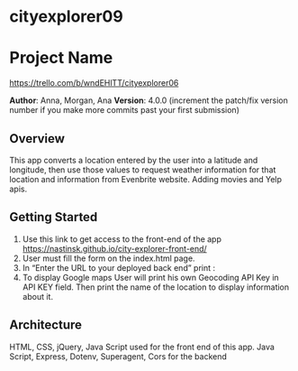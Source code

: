 # cityexplorer09
# Project Name

https://trello.com/b/wndEHlTT/cityexplorer06

**Author**: Anna, Morgan, Ana
**Version**: 4.0.0 (increment the patch/fix version number if you make more commits past your first submission)

## Overview
This app converts a location entered by the user into a latitude and longitude, then use those values to request weather information for that location and information from Evenbrite website. Adding movies and Yelp apis.

## Getting Started
1. Use this link to get access to the front-end of the app https://nastinsk.github.io/city-explorer-front-end/
2. User must fill the form on the index.html page.
3. In “Enter the URL to your deployed back end” print : 
4. To display Google maps User will print his own Geocoding API Key in API KEY field.
Then print the name of the location to display information about it.

## Architecture
HTML, CSS, jQuery, Java Script used for the front end of this app.
Java Script, Express, Dotenv, Superagent, Cors for the backend
